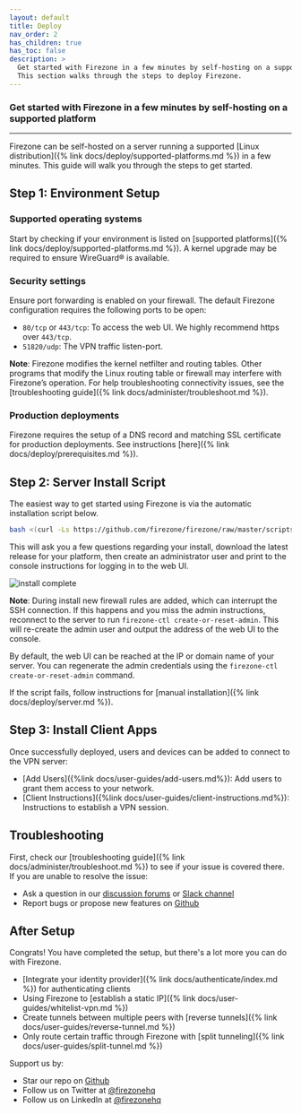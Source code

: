 ```yaml
---
layout: default
title: Deploy
nav_order: 2
has_children: true
has_toc: false
description: >
  Get started with Firezone in a few minutes by self-hosting on a supported platform.
  This section walks through the steps to deploy Firezone.
---
```


### Get started with Firezone in a few minutes by self-hosting on a supported platform

---

Firezone can be self-hosted on a server running a supported
[Linux distribution]({% link docs/deploy/supported-platforms.md %})
in a few minutes. This guide will walk you through the steps to get started.

## Step 1: Environment Setup

### Supported operating systems

Start by checking if your environment is listed on
[supported platforms]({% link docs/deploy/supported-platforms.md %}).
A kernel upgrade may be required to ensure WireGuard® is available.

### Security settings

Ensure port forwarding is enabled on your firewall.
The default Firezone configuration requires the following ports to be open:

* `80/tcp` or `443/tcp`: To access the web UI. We highly recommend https over `443/tcp`.
* `51820/udp`: The VPN traffic listen-port.

**Note**: Firezone modifies the kernel netfilter and routing tables.
Other programs that modify the Linux routing table or firewall may interfere
with Firezone’s operation. For help troubleshooting connectivity issues, see the
[troubleshooting guide]({% link docs/administer/troubleshoot.md %}).

### Production deployments

Firezone requires the setup of a DNS record and matching SSL certificate
for production deployments. See instructions
[here]({% link docs/deploy/prerequisites.md %}).

## Step 2: Server Install Script

The easiest way to get started using Firezone is via the automatic installation
script below.

```bash
bash <(curl -Ls https://github.com/firezone/firezone/raw/master/scripts/install.sh)
```

This will ask you a few questions regarding your install, download the latest
release for your platform, then create an administrator user and print to the
console instructions for logging in to the web UI.

![install complete](https://user-images.githubusercontent.com/52545545/171948328-4771552f-e5dd-4c30-8c0b-baac80b6e7b1.png)

**Note**: During install new firewall rules are added, which can interrupt the
SSH connection. If this happens and you miss the admin
instructions, reconnect to the
server to run `firezone-ctl create-or-reset-admin`.
This will re-create the admin user and output the address of the web UI to the console.

By default, the web UI can be reached at the IP or domain name of your server.
You can regenerate the admin credentials using the
`firezone-ctl create-or-reset-admin` command.

If the script fails, follow instructions for
[manual installation]({% link docs/deploy/server.md %}).

## Step 3: Install Client Apps

Once successfully deployed, users and devices can be added to
connect to the VPN server:

* [Add Users]({%link docs/user-guides/add-users.md%}):
Add users to grant them access to your network.
* [Client Instructions]({%link docs/user-guides/client-instructions.md%}):
Instructions to establish a VPN session.

## Troubleshooting

First, check our
[troubleshooting guide]({% link docs/administer/troubleshoot.md %})
to see if your issue is covered there.
If you are unable to resolve the issue:

* Ask a question in our
[discussion forums](https://discourse.firez.one/) or
[Slack channel](https://www.firezone.dev/slack)
* Report bugs or propose new features on
[Github](https://github.com/firezone/firezone)

## After Setup

Congrats! You have completed the setup, but there's a lot more you can do with Firezone.

* [Integrate your identity provider]({% link docs/authenticate/index.md %})
for authenticating clients
* Using Firezone to
[establish a static IP]({% link docs/user-guides/whitelist-vpn.md %})
* Create tunnels between multiple peers with
[reverse tunnels]({% link docs/user-guides/reverse-tunnel.md %})
* Only route certain traffic through Firezone with
[split tunneling]({% link docs/user-guides/split-tunnel.md %})

Support us by:

* Star our repo on [Github](https://github.com/firezone/firezone)
* Follow us on Twitter at [@firezonehq](https://twitter.com/firezonehq)
* Follow us on LinkedIn at [@firezonehq](https://www.linkedin.com/company/firezonehq)
